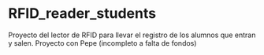 # RFID_reader_students
Proyecto del lector de RFID para llevar el registro de los alumnos que entran y salen. Proyecto con Pepe (incompleto a falta de fondos)
